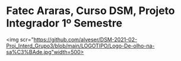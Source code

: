 # Fatec Araras, Curso DSM, Projeto Integrador 1º Semestre

<img scr="https://github.com/alveser/DSM-2021-02-Proj_Interd_Grupo3/blob/main/LOGOTIPO/Logo-De-olho-na-sa%C3%BAde.jpg"width=500>


